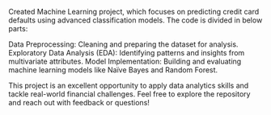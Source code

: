  Created Machine Learning project, which focuses on predicting credit card defaults using advanced classification models. The code is divided in below parts:

Data Preprocessing: Cleaning and preparing the dataset for analysis.
Exploratory Data Analysis (EDA): Identifying patterns and insights from multivariate attributes.
Model Implementation: Building and evaluating machine learning models like Naïve Bayes and Random Forest.

This project is an excellent opportunity to apply data analytics skills and tackle real-world financial challenges. Feel free to explore the repository and reach out with feedback or questions!

